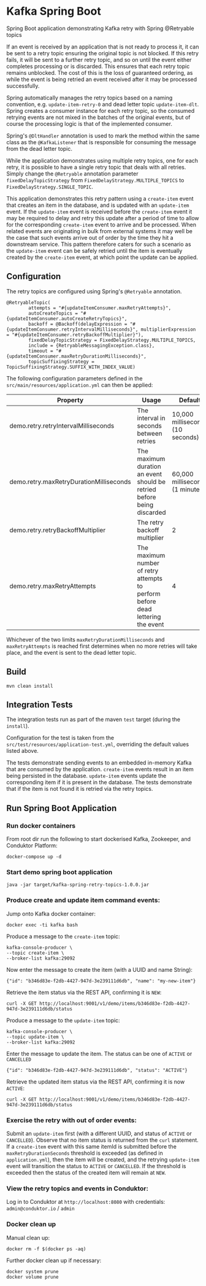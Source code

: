 # Kafka Spring Boot 

Spring Boot application demonstrating Kafka retry with Spring @Retryable topics

If an event is received by an application that is not ready to process it, it can be sent to a retry topic ensuring the original topic is not blocked.  If this retry fails, it will be sent to a further retry topic, and so on until the event either completes processing or is discarded.  This ensures that each retry topic remains unblocked.  The cost of this is the loss of guaranteed ordering, as while the event is being retried an event received after it may be processed successfully.

Spring automatically manages the retry topics based on a naming convention, e.g. `update-item-retry-0` and dead letter topic `update-item-dlt`.  Spring creates a consumer instance for each retry topic, so the consumed retrying events are not mixed in the batches of the original events, but of course the processing logic is that of the implemented consumer.  

Spring's `@DltHandler` annotation is used to mark the method within the same class as the `@KafkaListener` that is responsible for consuming the message from the dead letter topic.

While the application demonstrates using multiple retry topics, one for each retry, it is possible to have a single retry topic that deals with all retries.  Simply change the `@Retryable` annotation parameter `fixedDelayTopicStrategy` from `FixedDelayStrategy.MULTIPLE_TOPICS` to `FixedDelayStrategy.SINGLE_TOPIC`. 

This application demonstrates this retry pattern using a `create-item` event that creates an item in the database, and is updated with an `update-item` event.  If the `update-item` event is received before the `create-item` event it may be required to delay and retry this update after a period of time to allow for the corresponding `create-item` event to arrive and be processed.  When related events are originating in bulk from external systems it may well be the case that such events arrive out of order by the time they hit a downstream service.  This pattern therefore caters for such a scenario as the `update-item` event can be safely retried until the item is eventually created by the `create-item` event, at which point the update can be applied.  

## Configuration

The retry topics are configured using Spring's `@Retryable` annotation.  
```
@RetryableTopic(
        attempts = "#{updateItemConsumer.maxRetryAttempts}",
        autoCreateTopics = "#{updateItemConsumer.autoCreateRetryTopics}",
        backoff = @Backoff(delayExpression = "#{updateItemConsumer.retryIntervalMilliseconds}", multiplierExpression = "#{updateItemConsumer.retryBackoffMultiplier}"),
        fixedDelayTopicStrategy = FixedDelayStrategy.MULTIPLE_TOPICS,
        include = {RetryableMessagingException.class},
        timeout = "#{updateItemConsumer.maxRetryDurationMilliseconds}",
        topicSuffixingStrategy = TopicSuffixingStrategy.SUFFIX_WITH_INDEX_VALUE)
```

The following configuration parameters defined in the `src/main/resources/application.yml` can then be applied:

|Property|Usage|Default|
|---|---|---|
|demo.retry.retryIntervalMilliseconds|The interval in seconds between retries| 10,000 milliseconds (10 seconds)|
|demo.retry.maxRetryDurationMilliseconds|The maximum duration an event should be retried before being discarded|60,000 milliseconds (1 minute)|
|demo.retry.retryBackoffMultiplier|The retry backoff multiplier|2|
|demo.retry.maxRetryAttempts|The maximum number of retry attempts to perform before dead lettering the event|4|

Whichever of the two limits `maxRetryDurationMilliseconds` and `maxRetryAttempts` is reached first determines when no more retries will take place, and the event is sent to the dead letter topic.

## Build
```
mvn clean install
```

## Integration Tests

The integration tests run as part of the maven `test` target (during the `install`).

Configuration for the test is taken from the `src/test/resources/application-test.yml`, overriding the default values listed above.

The tests demonstrate sending events to an embedded in-memory Kafka that are consumed by the application.  `create-item` events result in an item being persisted in the database.  `update-item` events update the corresponding item if it is present in the database.  The tests demonstrate that if the item is not found it is retried via the retry topics.

## Run Spring Boot Application

### Run docker containers

From root dir run the following to start dockerised Kafka, Zookeeper, and Conduktor Platform:
```
docker-compose up -d
```

### Start demo spring boot application
```
java -jar target/kafka-spring-retry-topics-1.0.0.jar
```

### Produce create and update item command events:

Jump onto Kafka docker container:
```
docker exec -ti kafka bash
```

Produce a message to the `create-item` topic:
```
kafka-console-producer \
--topic create-item \
--broker-list kafka:29092 
```
Now enter the message to create the item (with a UUID and name String):
```
{"id": "b346d83e-f2db-4427-947d-3e239111d6db", "name": "my-new-item"}
```

Retrieve the item status via the REST API, confirming it is `NEW`:
```
curl -X GET http://localhost:9001/v1/demo/items/b346d83e-f2db-4427-947d-3e239111d6db/status
```

Produce a message to the `update-item` topic:
```
kafka-console-producer \
--topic update-item \
--broker-list kafka:29092 
```

Enter the message to update the item. The status can be one of `ACTIVE` or `CANCELLED`
```
{"id": "b346d83e-f2db-4427-947d-3e239111d6db", "status": "ACTIVE"}
```

Retrieve the updated item status via the REST API, confirming it is now `ACTIVE`:
```
curl -X GET http://localhost:9001/v1/demo/items/b346d83e-f2db-4427-947d-3e239111d6db/status
```

### Exercise the retry with out of order events:

Submit an `update-item` first (with a different UUID, and status of `ACTIVE` or `CANCELLED`).  Observe that no item status is returned from the `curl` statement.  If a `create-item` event with this same itemId is submitted before the `maxRetryDurationSeconds` threshold is exceeded (as defined in `application.yml`), then the item will be created, and the retrying `update-item` event will transition the status to `ACTIVE` or `CANCELLED`.  If the threshold is exceeded then the status of the created item will remain at `NEW`.

### View the retry topics and events in Conduktor:

Log in to Conduktor at `http://localhost:8080` with credentials: `admin@conduktor.io` / `admin`

### Docker clean up

Manual clean up:
```
docker rm -f $(docker ps -aq)
```
Further docker clean up if necessary:
```
docker system prune
docker volume prune
```
